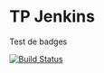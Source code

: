 # TP Jenkins
Test de badges

[![Build Status](https://0321-91-170-0-184.eu.ngrok.io/job/deploy-on-heroku/badge/icon)](https://0321-91-170-0-184.eu.ngrok.io/job/deploy-on-heroku/)
